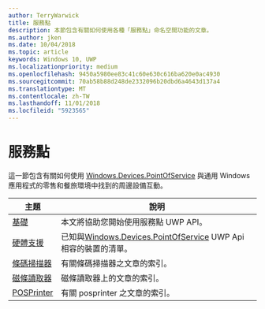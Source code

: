 ```yaml
---
author: TerryWarwick
title: 服務點
description: 本節包含有關如何使用各種「服務點」命名空間功能的文章。
ms.author: jken
ms.date: 10/04/2018
ms.topic: article
keywords: Windows 10, UWP
ms.localizationpriority: medium
ms.openlocfilehash: 9450a5980ee83c41c60e630c616ba620e0ac4930
ms.sourcegitcommit: 70ab58b88d248de2332096b20dbd6a4643d137a4
ms.translationtype: MT
ms.contentlocale: zh-TW
ms.lasthandoff: 11/01/2018
ms.locfileid: "5923565"
---
```

# <a name="point-of-service"></a>服務點
這一節包含有關如何使用 [Windows.Devices.PointOfService](https://docs.microsoft.com/uwp/api/windows.devices.pointofservice) 與通用 Windows 應用程式的零售和餐旅環境中找到的周邊設備互動。

| 主題 | 說明 |
|------|------------|
| [基礎](pos-basics.md) | 本文將協助您開始使用服務點 UWP API。 |
| [硬體支援](pos-device-support.md) | 已知與[Windows.Devices.PointOfService](https://aka.ms/pointofservice-api) UWP Api 相容的裝置的清單。 |
| [條碼掃描器](pos-barcodescanner.md) | 有關條碼掃描器之文章的索引。 |
| [磁條讀取器](pos-magnetic-stripe-reader.md) | 磁條讀取器上的文章的索引。
| [POSPrinter](pos-printer.md) | 有關 posprinter 之文章的索引。 |